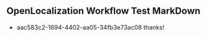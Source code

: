 ## OpenLocalization Workflow Test MarkDown
* aac583c2-1694-4402-aa05-34fb3e73ac08 
thanks!<!--HONumber=Mar16_HO2-->
